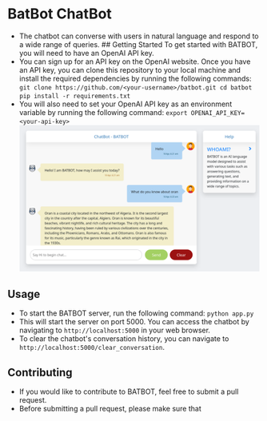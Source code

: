 # BatBot ChatBot
- The chatbot can converse with users in natural language and respond to a wide range of queries. ## Getting Started To get started with BATBOT, you will need to have an OpenAI API key. 
- You can sign up for an API key on the OpenAI website. Once you have an API key, you can clone this repository to your local machine and install the required dependencies by running the following commands: ``` git clone https://github.com/<your-username>/batbot.git cd batbot pip install -r requirements.txt ``` 
- You will also need to set your OpenAI API key as an environment variable by running the following command: ``` export OPENAI_API_KEY=<your-api-key> ``` 
![screenshot](screenshot.png)
## Usage 
- To start the BATBOT server, run the following command: ``` python app.py ``` 
- This will start the server on port 5000. You can access the chatbot by navigating to `http://localhost:5000` in your web browser. 
- To clear the chatbot's conversation history, you can navigate to `http://localhost:5000/clear_conversation`. 
## Contributing 
- If you would like to contribute to BATBOT, feel free to submit a pull request. 
- Before submitting a pull request, please make sure that
